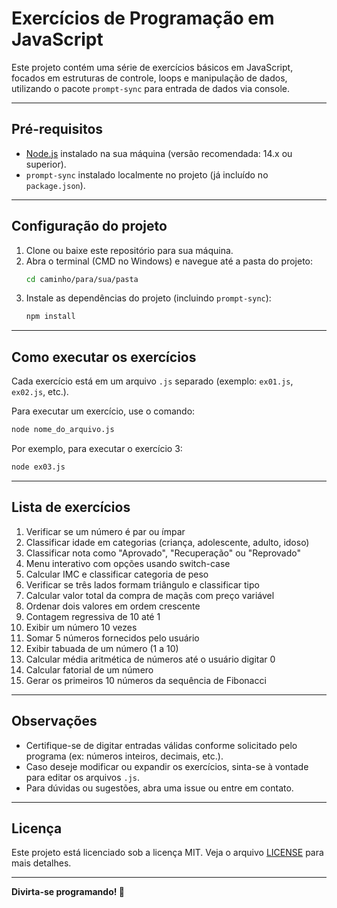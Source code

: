 # Exercícios de Programação em JavaScript

Este projeto contém uma série de exercícios básicos em JavaScript, focados em estruturas de controle, loops e manipulação de dados, utilizando o pacote `prompt-sync` para entrada de dados via console.

---

## Pré-requisitos

- [Node.js](https://nodejs.org/) instalado na sua máquina (versão recomendada: 14.x ou superior).  
- `prompt-sync` instalado localmente no projeto (já incluído no `package.json`).

---

## Configuração do projeto

1. Clone ou baixe este repositório para sua máquina.  
2. Abra o terminal (CMD no Windows) e navegue até a pasta do projeto:  
   ```bash
   cd caminho/para/sua/pasta
   ```  
3. Instale as dependências do projeto (incluindo `prompt-sync`):  
   ```bash
   npm install
   ```

---

## Como executar os exercícios

Cada exercício está em um arquivo `.js` separado (exemplo: `ex01.js`, `ex02.js`, etc.).

Para executar um exercício, use o comando:  
```bash
node nome_do_arquivo.js
```

Por exemplo, para executar o exercício 3:  
```bash
node ex03.js
```

---

## Lista de exercícios

1. Verificar se um número é par ou ímpar  
2. Classificar idade em categorias (criança, adolescente, adulto, idoso)  
3. Classificar nota como "Aprovado", "Recuperação" ou "Reprovado"  
4. Menu interativo com opções usando switch-case  
5. Calcular IMC e classificar categoria de peso  
6. Verificar se três lados formam triângulo e classificar tipo  
7. Calcular valor total da compra de maçãs com preço variável  
8. Ordenar dois valores em ordem crescente  
9. Contagem regressiva de 10 até 1  
10. Exibir um número 10 vezes  
11. Somar 5 números fornecidos pelo usuário  
12. Exibir tabuada de um número (1 a 10)  
13. Calcular média aritmética de números até o usuário digitar 0  
14. Calcular fatorial de um número  
15. Gerar os primeiros 10 números da sequência de Fibonacci  

---

## Observações

- Certifique-se de digitar entradas válidas conforme solicitado pelo programa (ex: números inteiros, decimais, etc.).  
- Caso deseje modificar ou expandir os exercícios, sinta-se à vontade para editar os arquivos `.js`.  
- Para dúvidas ou sugestões, abra uma issue ou entre em contato.

---

## Licença

Este projeto está licenciado sob a licença MIT. Veja o arquivo [LICENSE](LICENSE) para mais detalhes.

---

**Divirta-se programando! 🚀**
